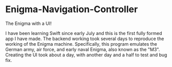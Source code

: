 # Enigma-Navigation-Controller
The Enigma with a UI!

I have been learning Swift since early July and this is the first fully formed app I have made.
The backend working took several days to reproduce the working of the Enigma machine.
Specifically, this program emulates the German army, air force, and early naval Enigma, also known as the "M3".
Creating the UI took about a day, with another day and a half to test and bug fix.
